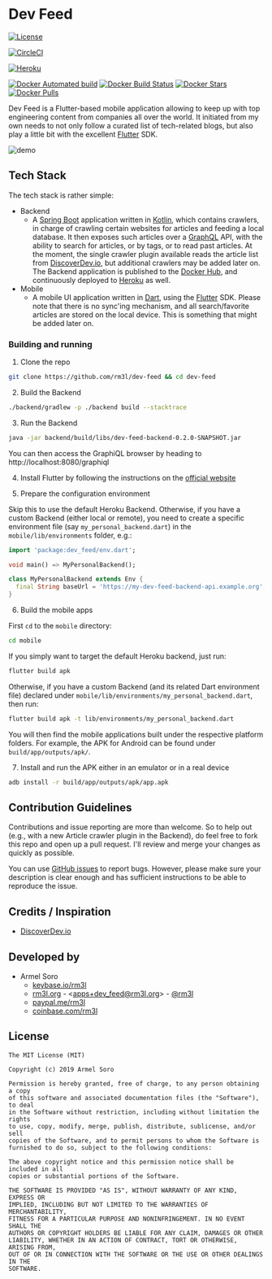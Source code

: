 # Dev Feed

[![License](https://img.shields.io/badge/license-MIT-green.svg?style=flat)](https://github.com/rm3l/dev-feed/blob/master/LICENSE)

[![CircleCI](https://circleci.com/gh/rm3l/dev-feed.svg?style=svg)](https://circleci.com/gh/rm3l/dev-feed)

[![Heroku](https://img.shields.io/badge/heroku-deployed%20on%20free%20dyno-blue.svg)](https://dev-feed-api.herokuapp.com/graphiql)

[![Docker Automated build](https://img.shields.io/docker/cloud/automated/rm3l/dev-feed.svg)](https://hub.docker.com/r/rm3l/dev-feed)
[![Docker Build Status](https://img.shields.io/docker/cloud/build/rm3l/dev-feed.svg)](https://hub.docker.com/r/rm3l/dev-feed)
[![Docker Stars](https://img.shields.io/docker/stars/rm3l/dev-feed.svg)](https://hub.docker.com/r/rm3l/dev-feed)
[![Docker Pulls](https://img.shields.io/docker/pulls/rm3l/dev-feed.svg)](https://hub.docker.com/r/rm3l/dev-feed)

Dev Feed is a Flutter-based mobile application allowing to keep up with top engineering content from
companies all over the world.
It initiated from my own needs to not only follow a curated list of tech-related blogs, but also
play a little bit with the excellent [Flutter](https://flutter.dev/) SDK.

![demo](https://raw.githubusercontent.com/rm3l/dev-feed/master/mobile/deployment/screenshots/android/latest_news.png)

## Tech Stack

The tech stack is rather simple:
* Backend
  * A [Spring Boot](https://spring.io/projects/spring-boot) application written in [Kotlin](https://kotlinlang.org/), which contains crawlers, in charge of crawling certain websites for articles and feeding a local database. It then exposes such articles over a [GraphQL](https://graphql.org/) API, with the ability to search for articles, or by tags, or to read past articles. At the moment, the single crawler plugin available reads the article list from [DiscoverDev.io](https://www.discoverdev.io/), but additional crawlers may be added later on. The Backend application is published to the [Docker Hub](https://hub.docker.com/r/rm3l/dev-feed), and continuously deployed to [Heroku](https://dev-feed-api.herokuapp.com/graphiql) as well.
* Mobile
  * A mobile UI application written in [Dart](https://dart.dev/), using the [Flutter](https://flutter.dev/) SDK. Please note that there is no sync'ing mechanism, and all search/favorite articles are stored on the local device. This is something that might be added later on.

### Building and running

1. Clone the repo

```sh
git clone https://github.com/rm3l/dev-feed && cd dev-feed
```

2. Build the Backend

```sh
./backend/gradlew -p ./backend build --stacktrace
```

3. Run the Backend

```sh
java -jar backend/build/libs/dev-feed-backend-0.2.0-SNAPSHOT.jar
```

You can then access the GraphiQL browser by heading to http://localhost:8080/graphiql

4. Install Flutter by following the instructions on the [official website](https://flutter.dev/docs/get-started/install)

5. Prepare the configuration environment

Skip this to use the default Heroku Backend. Otherwise, if you have a custom Backend (either local or remote), you need to create a specific environment file (say `my_personal_backend.dart`) in the `mobile/lib/environments` folder, e.g.:

```dart
import 'package:dev_feed/env.dart';

void main() => MyPersonalBackend();

class MyPersonalBackend extends Env {
  final String baseUrl = 'https://my-dev-feed-backend-api.example.org';
}
```

6. Build the mobile apps

First `cd` to the `mobile` directory:

```sh
cd mobile
```

If you simply want to target the default Heroku backend, just run:

```sh
flutter build apk
```

Otherwise, if you have a custom Backend (and its related Dart environment file) declared under `mobile/lib/environments/my_personal_backend.dart`, then run:

```sh
flutter build apk -t lib/environments/my_personal_backend.dart
```

You will then find the mobile applications built under the respective platform folders. For example, the APK for Android can be found under `build/app/outputs/apk/`.

7. Install and run the APK either in an emulator or in a real device

```sh
adb install -r build/app/outputs/apk/app.apk
```

## Contribution Guidelines

Contributions and issue reporting are more than welcome. So to help out (e.g., with a new Article crawler plugin in the Backend), do feel free to fork this repo and open up a pull request.
I'll review and merge your changes as quickly as possible.

You can use [GitHub issues](https://github.com/rm3l/awesome-dev/issues) to report bugs.
However, please make sure your description is clear enough and has sufficient instructions to be able to reproduce the issue.

## Credits / Inspiration

* [DiscoverDev.io](https://www.discoverdev.io/)

## Developed by

* Armel Soro
  * [keybase.io/rm3l](https://keybase.io/rm3l)
  * [rm3l.org](https://rm3l.org) - &lt;apps+dev_feed@rm3l.org&gt; - [@rm3l](https://twitter.com/rm3l)
  * [paypal.me/rm3l](https://paypal.me/rm3l)
  * [coinbase.com/rm3l](https://www.coinbase.com/rm3l)

## License

    The MIT License (MIT)

    Copyright (c) 2019 Armel Soro

    Permission is hereby granted, free of charge, to any person obtaining a copy
    of this software and associated documentation files (the "Software"), to deal
    in the Software without restriction, including without limitation the rights
    to use, copy, modify, merge, publish, distribute, sublicense, and/or sell
    copies of the Software, and to permit persons to whom the Software is
    furnished to do so, subject to the following conditions:

    The above copyright notice and this permission notice shall be included in all
    copies or substantial portions of the Software.

    THE SOFTWARE IS PROVIDED "AS IS", WITHOUT WARRANTY OF ANY KIND, EXPRESS OR
    IMPLIED, INCLUDING BUT NOT LIMITED TO THE WARRANTIES OF MERCHANTABILITY,
    FITNESS FOR A PARTICULAR PURPOSE AND NONINFRINGEMENT. IN NO EVENT SHALL THE
    AUTHORS OR COPYRIGHT HOLDERS BE LIABLE FOR ANY CLAIM, DAMAGES OR OTHER
    LIABILITY, WHETHER IN AN ACTION OF CONTRACT, TORT OR OTHERWISE, ARISING FROM,
    OUT OF OR IN CONNECTION WITH THE SOFTWARE OR THE USE OR OTHER DEALINGS IN THE
    SOFTWARE.
